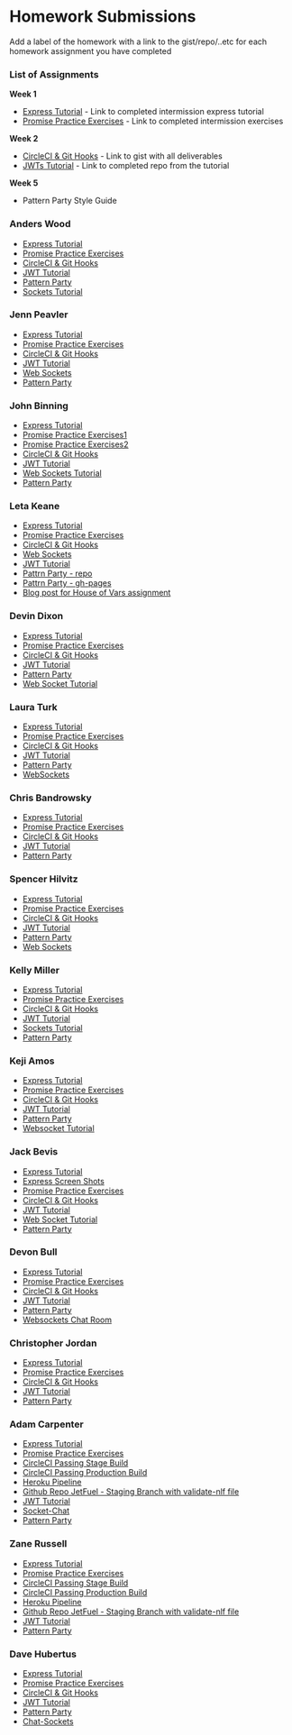 # Homework Submissions

Add a label of the homework with a link to the gist/repo/..etc for each homework assignment you have completed

### List of Assignments

**Week 1**

* [Express Tutorial](https://www.tutorialspoint.com/nodejs/nodejs_express_framework.htm) - Link to completed intermission express tutorial
* [Promise Practice Exercises](https://gist.github.com/robbiejaeger/dc8f55c1f9462741090862f736b82cab) - Link to completed intermission exercises

**Week 2**

* [CircleCI & Git Hooks](https://gist.github.com/brittanystoroz/16b1a223d70dc6b73e8313cb7c9666c5) - Link to gist with all deliverables
* [JWTs Tutorial](http://frontend.turing.io/lessons/security-with-jwts.html) - Link to completed repo from the tutorial

**Week 5**

* Pattern Party Style Guide


### Anders Wood

* [Express Tutorial](https://github.com/anderswood/mod-4-hw/blob/master/express-server.js)
* [Promise Practice Exercises](https://github.com/anderswood/mod-4-hw/blob/master/promises.js)
* [CircleCI & Git Hooks](https://gist.github.com/anderswood/43b05e613346722058858d7a65b2f3e6)
* [JWT Tutorial]()
* [Pattern Party](https://github.com/anderswood/pattrn-party)
* [Sockets Tutorial](https://github.com/anderswood/chat-app-tut)

### Jenn Peavler

* [Express Tutorial](https://gist.github.com/jennPeavler/e1a8d6f4e4d64c2a00f91b7e7fb03aec)
* [Promise Practice Exercises](https://gist.github.com/jennPeavler/1f47b49f861e850b509fe685eb8e2d26)
* [CircleCI & Git Hooks](https://gist.github.com/DBULL7/5d344f5432a8703902f217deba13772d)
* [JWT Tutorial](https://github.com/jennPeavler/jwt-lesson)
* [Web Sockets](https://github.com/jennPeavler/web-socket-tutorial)
* [Pattern Party](https://github.com/jennPeavler/pattern-party)

### John Binning

* [Express Tutorial](https://gist.github.com/JohnBinning/d661be74fcbc63f777f669b56f1ab4ba)
* [Promise Practice Exercises1](https://repl.it/JDEP/2)
* [Promise Practice Exercises2](https://repl.it/JDGv/4)
* [CircleCI & Git Hooks](https://gist.github.com/JohnBinning/cf5e15a9dabedcdb02c45a44d795db2d)
* [JWT Tutorial](https://github.com/JohnBinning/jwt-tutorial)
* [Web Sockets Tutorial](https://github.com/JohnBinning/web-socket-tutorial)
* [Pattern Party]()

### Leta Keane

* [Express Tutorial](https://gist.github.com/letakeane/bfc765bd97da8d27ac95f59ff3c78a68)
* [Promise Practice Exercises](https://repl.it/JCv4/9)
* [CircleCI & Git Hooks](https://gist.github.com/JohnBinning/cf5e15a9dabedcdb02c45a44d795db2d)
* [Web Sockets](https://gist.github.com/letakeane/33cb23433702957c42e7e5b5e58580c5)
* [JWT Tutorial](https://github.com/letakeane/jwt-homework)
* [Pattrn Party - repo](https://github.com/letakeane/pattrnparty)
* [Pattrn Party - gh-pages](https://letakeane.github.io/pattrnparty/)
* [Blog post for House of Vars assignment](https://medium.com/@letakeane/contributing-to-open-source-the-sharks-are-photoshopped-47e22db1ab86)

### Devin Dixon

* [Express Tutorial](https://gist.github.com/devthehuman/89b8ca98980ccf73a8a0653422ea354e)
* [Promise Practice Exercises](https://gist.github.com/devthehuman/53859cabf66b88d23b283b361327f9f3)
* [CircleCI & Git Hooks](https://gist.github.com/devthehuman/4dc0004d8ba60ec7019e2f4fedca6e76)
* [JWT Tutorial](https://github.com/devthehuman/jwt-tutorial)
* [Pattern Party]()
* [Web Socket Tutorial](https://github.com/devthehuman/web-socket-workshop)

### Laura Turk

* [Express Tutorial](https://github.com/lauraturk/express_tutorial)
* [Promise Practice Exercises](https://repl.it/JQcD/1)
* [CircleCI & Git Hooks](https://gist.github.com/lauraturk/263adc607f171b6a2b9c99752ef37b90)
* [JWT Tutorial](https://github.com/lauraturk/jwt-practice)
* [Pattern Party](https://github.com/lauraturk/lt-pattrn-party)
* [WebSockets](https://github.com/lauraturk/lt-chat-sockets)

### Chris Bandrowsky

* [Express Tutorial](https://gist.github.com/cbandrow/81b0a262c43d76fdddf14c63d60bfcf3)
* [Promise Practice Exercises](https://repl.it/JAaF/2)
* [CircleCI & Git Hooks](https://gist.github.com/cbandrow/2f65f7e1bba71c02c93281a3eda6f6f9)
* [JWT Tutorial](https://github.com/cbandrow/jvt-practice)
* [Pattern Party]()

### Spencer Hilvitz

* [Express Tutorial](https://github.com/hilvitzs/express-tutorial)
* [Promise Practice Exercises](https://github.com/hilvitzs/promises)
* [CircleCI & Git Hooks](https://gist.github.com/hilvitzs/4dab991836d99e3ff08919e0e84df9cb)
* [JWT Tutorial](https://github.com/hilvitzs/jwt-tutorial)
* [Pattern Party](https://github.com/hilvitzs/pattrn-party)
* [Web Sockets](https://github.com/hilvitzs/chat-example)

### Kelly Miller

* [Express Tutorial](http://imgur.com/Xen1NJA)
* [Promise Practice Exercises](https://repl.it/JCu7/2)
* [CircleCI & Git Hooks](https://gist.github.com/kellymiller6/3b8894127bd1c4b8b2a7ff4ff6e4c4e5)
* [JWT Tutorial](https://github.com/kellymiller6/jwt-tutorial)
* [Sockets Tutorial](https://gist.github.com/kellymiller6/ff7ed146bb7a4378cb226699b75085e7)
* [Pattern Party]()

### Keji Amos

* [Express Tutorial](https://github.com/kamos1/express-tut)
* [Promise Practice Exercises](https://repl.it/JB4q/4)
* [CircleCI & Git Hooks](https://gist.github.com/kellymiller6/3b8894127bd1c4b8b2a7ff4ff6e4c4e5)
* [JWT Tutorial](https://github.com/kamos1/jwt)
* [Pattern Party](https://github.com/kamos1/pattrnparty)
* [Websocket Tutorial](https://github.com/kamos1/chat-app)

### Jack Bevis

* [Express Tutorial](https://github.com/jbevis/express-tutorial)
* [Express Screen Shots](http://imgur.com/a/CS3LN)
* [Promise Practice Exercises](https://gist.github.com/jbevis/1a1ab8304b70d474f5924fa6cdf41f7a)
* [CircleCI & Git Hooks](https://gist.github.com/anderswood/43b05e613346722058858d7a65b2f3e6)
* [JWT Tutorial](https://github.com/jbevis/jwt-tutorial)
* [Web Socket Tutorial](https://github.com/jbevis/websockets-chatroom)
* [Pattern Party](https://github.com/jbevis/pattrn-party)

### Devon Bull

* [Express Tutorial]()
* [Promise Practice Exercises]()
* [CircleCI & Git Hooks](https://gist.github.com/DBULL7/5d344f5432a8703902f217deba13772d)
* [JWT Tutorial]()
* [Pattern Party]()
* [Websockets Chat Room](https://github.com/DBULL7/socket.io-chatroom)

### Christopher Jordan

* [Express Tutorial](https://github.com/cjorda15/expressFun)
* [Promise Practice Exercises](https://gist.github.com/cjorda15/1da8cdf2985589ee07f8152142cbfa7a)
* [CircleCI & Git Hooks](https://gist.github.com/dhubertus/46bde017d79302c0c95c5c3b1cd3a4c0)
* [JWT Tutorial](https://github.com/cjorda15/plzWorkJwt)
* [Pattern Party](https://github.com/cjorda15/pattrn)

### Adam Carpenter

* [Express Tutorial]()
* [Promise Practice Exercises]()
* [CircleCI Passing Stage Build](http://imgur.com/SnYWzum)
* [CircleCI Passing Production Build](http://imgur.com/Q9kjfRV)
* [Heroku Pipeline](http://imgur.com/IxY3vZ4)
* [Github Repo JetFuel - Staging Branch with validate-nlf file](https://github.com/Adamj1232/Jet-Fuel/tree/staging)
* [JWT Tutorial](https://github.com/Adamj1232/jwt-tutorial)
* [Socket-Chat](https://github.com/Adamj1232/web-sockets-chat)
* [Pattern Party]()

### Zane Russell

* [Express Tutorial]()
* [Promise Practice Exercises]()
* [CircleCI Passing Stage Build](http://imgur.com/SnYWzum)
* [CircleCI Passing Production Build](http://imgur.com/Q9kjfRV)
* [Heroku Pipeline](http://imgur.com/IxY3vZ4)
* [Github Repo JetFuel - Staging Branch with validate-nlf file](https://github.com/Adamj1232/Jet-Fuel/tree/staging)
* [JWT Tutorial]()
* [Pattern Party]()

### Dave Hubertus

* [Express Tutorial](https://github.com/dhubertus/express-pre-work)
* [Promise Practice Exercises](https://repl.it/JfAw/5)
* [CircleCI & Git Hooks](https://gist.github.com/dhubertus/46bde017d79302c0c95c5c3b1cd3a4c0)
* [JWT Tutorial](https://github.com/dhubertus/jwt-tutorial)
* [Pattern Party](https://github.com/dhubertus/pattrn)
* [Chat-Sockets](https://github.com/dhubertus/chat-web-sockets-demo)
